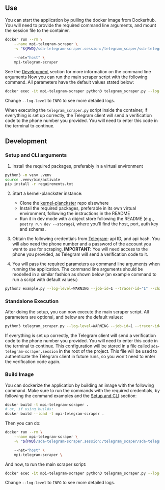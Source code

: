 ## Use

You can start the application by pulling the docker image from Dockerhub.
You will need to provide the required command line arguments, and mount the session file to the container. 

```bash
docker run --rm \
    --name mpi-telegram-scraper \
    -v "${PWD}/sda-telegram-scraper.session:/telegram_scaper/sda-telegram-scraper.session:ro" \
    
    --net="host" \
    mpi-telegram-scraper
```

See the [Development](#development) section for more information on the command line arguments
Now you can run the main scraper script with the following command.
All parameters have the default values stated below:

```bash
docker exec -it mpi-telegram-scraper python3 telegram_scraper.py --log-level=WARNING --job-id=1 --tracer-id="1" --channel-name="GCC_report"
```

Change `--log-level` to `INFO` to see more detailed logs.

When executing the `telegram_scraper.py` script inside the container, if everything is set up correctly, the Telegram client will send a verification code to the phone number you provided. You will need to enter this code in the terminal to continue.


## Development

### Setup and CLI arguments

1. Install the required packages, preferably in a virtual environment
```bash
python3 -m venv .venv
source .venv/bin/activate
pip install -r requirements.txt
```

2. Start a kernel-planckster instance:
    - Clone the [kernel-planckster](https://github.com/dream-aim-deliver/kernel-planckster) repo elsewhere
    - Install the required packages, preferable in its own virtual environment, following the instructions in the README
    - Run it in dev mode with a object store following the README (e.g., `poetry run dev --storage`), where you'll find the host, port, auth key and schema.

3. Obtain the following credentials from [Telegram](https://core.telegram.org/api/obtaining_api_id): api ID, and api hash. You will also need the phone number and a password of the account you want to use for scraping. **IMPORTANT**: You will need access to the phone you provided, as Telegram will send a verification code to it.

4. You will pass the required parameters as command line arguments when running the application. The command line arguments should be modelled in a similar fashion as shown below (an example command to run a script with default values:)
```bash
python3 example.py --log-level=WARNING --job-id=1 --tracer-id="1" --channel-name="example"

```


### Standalone Execution

After doing the setup, you can now execute the main scraper script. All parameters are optional, and below are the default values:
```bash
python3 telegram_scraper.py --log-level=WARNING --job-id=1 --tracer-id="1" --channel-name="GCC_report"
```

If everything is set up correctly, the Telegram client will send a verification code to the phone number you provided. You will need to enter this code in the terminal to continue.
This configuration will be stored in a file called `sda-telegram-scraper.session` in the root of the project. This file will be used to authenticate the Telegram client in future runs, so you won't need to enter the verification code again.


### Build Image

You can dockerize the application by building an image with the following command.
Make sure to run the commands with the required credentials, by following the command examples and the [Setup and CLI](#setup-and-CLI) section:

```bash
docker build -t mpi-telegram-scraper .
# or, if using buildx:
docker build --load -t mpi-telegram-scraper .
```

Then you can do:

```bash
docker run --rm \
    --name mpi-telegram-scraper \
    -v "${PWD}/sda-telegram-scraper.session:/telegram_scaper/sda-telegram-scraper.session:ro" \

    --net="host" \
    mpi-telegram-scraper \
```

And now, to run the main scraper script:

```bash
docker exec -it mpi-telegram-scraper python3 telegram_scraper.py --log-level=WARNING --job-id=1 --tracer-id="1" --channel-name="sda_test"
```

Change `--log-level` to `INFO` to see more detailed logs.